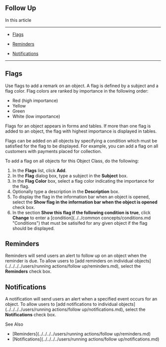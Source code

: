 ## Follow Up

In this article

* * *

*   [Flags](#flags)

*   [Reminders](#reminders)

*   [Notifications](#notifications)

* * *

## Flags

Use flags to add a remark on an object. A flag is defined by a subject and a flag color. Flag colors are ranked by importance in the following order:

*   Red (high importance)
*   Yellow
*   Green
*   White (low importance)

Flags for an object appears in forms and tables. If more than one flag is added to an object, the flag with highest importance is displayed in tables.

Flags can be added on all objects by specifying a condition which must be satisfied for the flag to be displayed. For example, you can add a flag on all customers with payments placed for collection.

To add a flag on all objects for this Object Class, do the following:

1.  In the **Flags** list, click **Add**.
2.  In the **Flag** dialog box, type a subject in the **Subject** box.
3.  In the **Flag Color** box, select a flag color indicating the importance for the flag.
4.  Optionally type a description in the **Description** box.
5.  To display the flag in the information bar when an object is opened, select the **Show flag in the information bar when the object is opened** check box.
6.  In the section **Show this flag if the following condition is true**, click **Change** to enter a [condition](../../common concepts/conditions.md "Conditions") that must be satisifed for any given object if the flag should be displayed.

## Reminders

Reminders will send users an alert to follow up on an object when the reminder is due. To allow users to [add reminders on individual objects](../../../../users/running actions/follow up/reminders.md), select the **Reminders** check box.



## Notifications

A notification will send users an alert when a specified event occurs for an object. To allow users to [add notifications to individual objects](../../../../users/running actions/follow up/notifications.md), select the **Notifications** check box.



See Also

*   [Reminders](../../../../users/running actions/follow up/reminders.md)
*   [Notifications](../../../../users/running actions/follow up/notifications.md)